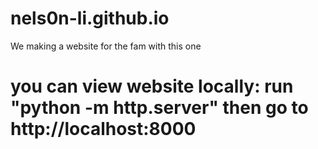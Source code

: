 # nels0n-li.github.io
We making a website for the fam with this one

# you can view website locally: run "python -m http.server" then go to http://localhost:8000
